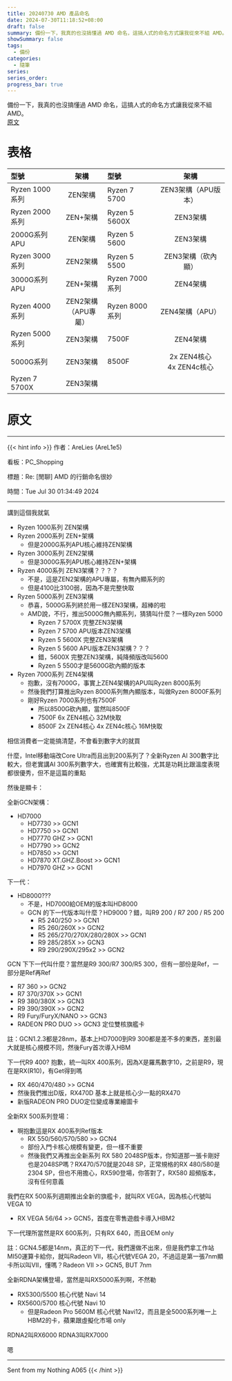 ```yaml
---
title: 20240730 AMD 產品命名
date: 2024-07-30T11:18:52+08:00
draft: false
summary: 備份一下，我真的也沒搞懂過 AMD 命名，這搞人式的命名方式讓我從來不組 AMD。  
showSummary: false
tags: 
  - 備份
categories:
  - 隨筆
series:
series_order: 
progress_bar: true
---
```


備份一下，我真的也沒搞懂過 AMD 命名，這搞人式的命名方式讓我從來不組 AMD。  
[原文](https://www.ptt.cc/bbs/PC_Shopping/M.1722274491.A.150.html)

# 表格

| 型號                    | 架構              | 型號                    | 架構              |
|:-------------------------|:-----------------------:|:-------------------------|:-----------------------:|
| Ryzen 1000系列          | ZEN架構               | Ryzen 7 5700            | ZEN3架構（APU版本）  |
| Ryzen 2000系列          | ZEN+架構              | Ryzen 5 5600X           | ZEN3架構              |
| 2000G系列APU            | ZEN架構               | Ryzen 5 5600            | ZEN3架構              |
| Ryzen 3000系列          | ZEN2架構              | Ryzen 5 5500            | ZEN3架構（砍內顯）   |
| 3000G系列APU            | ZEN+架構              | Ryzen 7000系列          | ZEN4架構              |
| Ryzen 4000系列          | ZEN2架構 <br>（APU專屬）   | Ryzen 8000系列          | ZEN4架構（APU）      |
| Ryzen 5000系列          | ZEN3架構              | 7500F                   | ZEN4架構              |
| 5000G系列               | ZEN3架構              | 8500F                   | 2x ZEN4核心 <br> 4x ZEN4c核心 |
| Ryzen 7 5700X           | ZEN3架構              |  |  |

# 原文

---

{{< hint info >}}
作者：AreLies (AreL1e5)

看板：PC_Shopping

標題：Re: [閒聊] AMD 的行銷命名很妙

時間：Tue Jul 30 01:34:49 2024

---

講到這個我就氣

- Ryzen 1000系列 ZEN架構
- Ryzen 2000系列 ZEN+架構
  - 但是2000G系列APU核心維持ZEN架構
- Ryzen 3000系列 ZEN2架構
  - 但是3000G系列APU核心維持ZEN+架構
- Ryzen 4000系列 ZEN3架構？？？？
  - 不是，這是ZEN2架構的APU專屬，有無內顯系列的
  - 但是4100比3100弱，因為不是完整快取
- Ryzen 5000系列 ZEN3架構
  - 恭喜，5000G系列終於用一樣ZEN3架構，超棒的啦
  - AMD說，不行，推出5000G無內顯系列，猜猜叫什麼？一樣Ryzen 5000
    - Ryzen 7 5700X 完整ZEN3架構
    - Ryzen 7 5700 APU版本ZEN3架構
    - Ryzen 5 5600X 完整ZEN3架構
    - Ryzen 5 5600 APU版本ZEN3架構？？？
    - 錯，5600X 完整ZEN3架構，純降頻版改叫5600
    - Ryzen 5 5500才是5600G砍內顯的版本
- Ryzen 7000系列 ZEN4架構
  - 抱歉，沒有7000G，事實上ZEN4架構的APU叫Ryzen 8000系列
  - 然後我們打算推出Ryzen 8000系列無內顯版本，叫做Ryzen 8000F系列
  - 剛好Ryzen 7000系列也有7500F
    - 所以8500G砍內顯，當然叫8500F
    - 7500F 6x ZEN4核心 32M快取
    - 8500F 2x ZEN4核心 4x ZEN4c核心 16M快取

相信消費者一定能搞清楚，不會看到數字大的就買

什麼，Intel移動端改Core Ultra而且出到200系列了？全新Ryzen AI 300數字比較大，但老實講AI 300系列數字大，也確實有比較強，尤其是功耗比跟溫度表現都很優秀，但不是這篇的重點

然後是顯卡：

全新GCN架構：

- HD7000
  - HD7730 >> GCN1
  - HD7750 >> GCN1
  - HD7770 GHZ >> GCN1
  - HD7790 >> GCN2
  - HD7850 >> GCN1
  - HD7870 XT.GHZ.Boost >> GCN1
  - HD7970 GHZ >> GCN1

下一代：

- HD8000???
  - 不是，HD7000給OEM的版本叫HD8000
  - GCN 的下一代版本叫什麼？HD9000？錯，叫R9 200 / R7 200 / R5 200
    - R5 240/250 >> GCN1
    - R5 260/260X >> GCN2
    - R5 265/270/270X/280/280X >> GCN1
    - R9 285/285X >> GCN3
    - R9 290/290X/295x2 >> GCN2

GCN 下下一代叫什麼？當然是R9 300/R7 300/R5 300，但有一部份是Ref，一部分是Ref再Ref

- R7 360 >> GCN2
- R7 370/370X >> GCN1
- R9 380/380X >> GCN3
- R9 390/390X >> GCN2
- R9 Fury/FuryX/NANO >> GCN3
- RADEON PRO DUO >> GCN3 定位雙核旗艦卡

註：GCN1.2.3都是28nm，基本上HD7000到R9 300都是差不多的東西，差別最大就是核心規模不同，然後Fury首次導入HBM

下一代R9 400? 抱歉，統一叫RX 400系列，因為X是羅馬數字10，之前是R9，現在是RX(R10)，有Get得到嗎

- RX 460/470/480 >> GCN4
- 然後我們推出D版，RX470D 基本上就是核心少一點的RX470
- 新版RADEON PRO DUO定位變成專業繪圖卡

全新RX 500系列登場：

- 啊抱歉這是RX 400系列Ref版本
  - RX 550/560/570/580 >> GCN4
  - 部份入門卡核心規模有變更，但一樣不重要
  - 然後我們又再推出全新系列 RX 580 2048SP版本，你知道那一張卡剛好也是2048SP嗎？RX470/570就是2048 SP，正常規格的RX 480/580是2304 SP，但也不用擔心，RX590登場，你答對了，RX580 超頻版本，沒有任何意義

我們在RX 500系列週期推出全新的旗艦卡，就叫RX VEGA，因為核心代號叫VEGA 10

- RX VEGA 56/64 >> GCN5，首度在零售遊戲卡導入HBM2

下一代理所當然是RX 600系列，只有RX 640，而且OEM only

註：GCN4.5都是14nm，真正的下一代，我們還做不出來，但是我們拿工作站MI50運算卡給你，就叫Radeon VII，核心代號VEGA 20，不過這是第一張7nm顯卡所以叫VII，懂嗎？Radeon VII >> GCN5, BUT 7nm

全新RDNA架構登場，當然是叫RX5000系列啊，不然勒

- RX5300/5500 核心代號 Navi 14
- RX5600/5700 核心代號 Navi 10
  - 但是Radeon Pro 5600M 核心代號 Navi12，而且是全5000系列唯一上HBM2的卡，蘋果跟虛擬化市場 only

RDNA2叫RX6000
RDNA3叫RX7000

嗯

---

Sent from my Nothing A065
{{< /hint >}}
